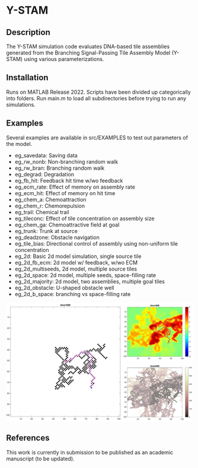 # Y-STAM

## Description
The Y-STAM simulation code evaluates DNA-based tile assemblies generated from the Branching Signal-Passing Tile Assembly Model (Y-STAM) using various parameterizations.

## Installation
Runs on MATLAB Release 2022. Scripts have been divided up categorically into folders. Run main.m to load all subdirectories before trying to run any simulations.

## Examples
Several examples are available in src/EXAMPLES to test out parameters of the model.
- eg_savedata: Saving data
- eg_rw_nonb: Non-branching random walk
- eg_rw_bran: Branching random walk
- eg_degrad: Degradation
- eg_fb_hit: Feedback hit time w/wo feedback
- eg_ecm_rate: Effect of memory on assembly rate
- eg_ecm_hit: Effect of memory on hit time
- eg_chem_a: Chemoattraction
- eg_chem_r: Chemorepulsion
- eg_trail: Chemical trail
- eg_tileconc: Effect of tile concentration on assembly size
- eg_chem_ga: Chemoattractive field at goal
- eg_trunk: Trunk at source
- eg_deadzone: Obstacle navigation
- eg_tile_bias: Directional control of assembly using non-uniform tile concentration
- eg_2d: Basic 2d model simulation, single source tile
- eg_2d_fb_ecm: 2d model w/ feedback, w/wo ECM
- eg_2d_multiseeds, 2d model, multiple source tiles
- eg_2d_space: 2d model, multiple seeds, space-filling rate
- eg_2d_majority: 2d model, two assemblies, multiple goal tiles
- eg_2d_obstacle: U-shaped obstacle well
- eg_2d_b_space: branching vs space-filling rate

![Example output](/src/EXAMPLES/example.jpg "Example output")

## References
This work is currently in submission to be published as an academic manuscript (to be updated).